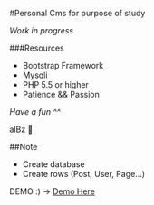 #Personal Cms for purpose of study

_Work in progress_

###Resources

 - Bootstrap Framework
 - Mysqli
 - PHP 5.5 or higher
 - Patience && Passion

_Have a fun ^^_

alBz 🤑


##Note

- Create database
- Create rows (Post, User, Page...)

DEMO :) -> [Demo Here](http://albertobarrago.it/cms_demo)
